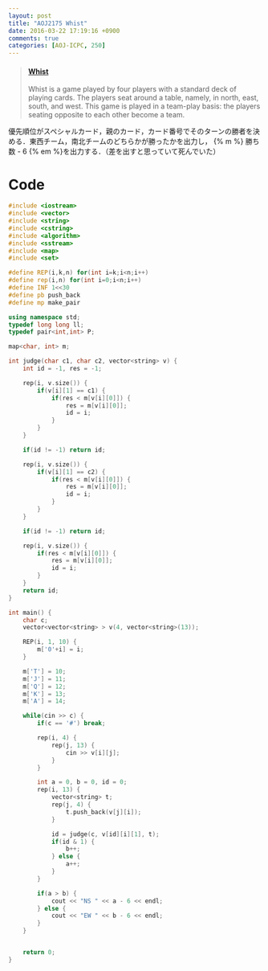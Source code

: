 ```yaml
---
layout: post
title: "AOJ2175 Whist"
date: 2016-03-22 17:19:16 +0900
comments: true
categories: [AOJ-ICPC, 250]
---
```


<blockquote class="embedly-card" data-card-key="39deea93f79745829254c0652225a544" data-card-controls="0" data-card-type="article" data-card-branding="0"><h4><a href="http://judge.u-aizu.ac.jp/onlinejudge/description.jsp?id=2175">Whist</a></h4><p>Whist is a game played by four players with a standard deck of playing cards. The players seat around a table, namely, in north, east, south, and west. This game is played in a team-play basis: the players seating opposite to each other become a team.</p></blockquote>
<script async src="//cdn.embedly.com/widgets/platform.js" charset="UTF-8"></script>

<!-- more -->

優先順位がスペシャルカード，親のカード，カード番号でそのターンの勝者を決める．東西チーム，南北チームのどちらかが勝ったかを出力し， {% m %} 勝ち数 - 6 {% em %}を出力する．（差を出すと思っていて死んでいた）

# Code

```cpp
#include <iostream>
#include <vector>
#include <string>
#include <cstring>
#include <algorithm>
#include <sstream>
#include <map>
#include <set>

#define REP(i,k,n) for(int i=k;i<n;i++)
#define rep(i,n) for(int i=0;i<n;i++)
#define INF 1<<30
#define pb push_back
#define mp make_pair

using namespace std;
typedef long long ll;
typedef pair<int,int> P;

map<char, int> m;

int judge(char c1, char c2, vector<string> v) {
	int id = -1, res = -1;

	rep(i, v.size()) {
		if(v[i][1] == c1) {
			if(res < m[v[i][0]]) {
				res = m[v[i][0]];
				id = i;
			}
		}
	}

	if(id != -1) return id;

	rep(i, v.size()) {
		if(v[i][1] == c2) {
			if(res < m[v[i][0]]) {
				res = m[v[i][0]];
				id = i;
			}
		}
	}

	if(id != -1) return id;

	rep(i, v.size()) {
		if(res < m[v[i][0]]) {
			res = m[v[i][0]];
			id = i;
		}
	}
	return id;
}

int main() {
	char c;
	vector<vector<string> > v(4, vector<string>(13));

	REP(i, 1, 10) {
		m['0'+i] = i;
	}

	m['T'] = 10;
	m['J'] = 11;
	m['Q'] = 12;
	m['K'] = 13;
	m['A'] = 14;

	while(cin >> c) {
		if(c == '#') break;

		rep(i, 4) {
			rep(j, 13) {
				cin >> v[i][j];
			}
		}

		int a = 0, b = 0, id = 0;
		rep(i, 13) {
			vector<string> t;
			rep(j, 4) {
				t.push_back(v[j][i]);
			}

			id = judge(c, v[id][i][1], t);
			if(id & 1) {
				b++;
			} else {
				a++;
			}
		}

		if(a > b) {
			cout << "NS " << a - 6 << endl;
		} else {
			cout << "EW " << b - 6 << endl;
		}
	}


	return 0;
}
```

